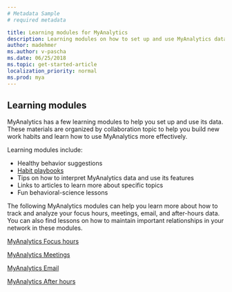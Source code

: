 ```yaml
---
# Metadata Sample
# required metadata

title: Learning modules for MyAnalytics
description: Learning modules on how to set up and use MyAnalytics data, including focus hours, meetings, email, and after hours data. 
author: madehmer
ms.author: v-pascha
ms.date: 06/25/2018
ms.topic: get-started-article
localization_priority: normal 
ms.prod: mya
---
```


## Learning modules

MyAnalytics has a few learning modules to help you set up and use its data. These materials are organized by collaboration topic to help you build new work habits and learn how to use MyAnalytics more effectively. 

Learning modules include:

* Healthy behavior suggestions
* [Habit playbooks](Adopt-Habit-playbooks.md)
* Tips on how to interpret MyAnalytics data and use its features
* Links to articles to learn more about specific topics
* Fun behavioral-science lessons

The following MyAnalytics modules can help you learn more about how to track and analyze your focus hours, meetings, email, and after-hours data. You can also find lessons on how to maintain important relationships in your network in these modules.

[MyAnalytics Focus hours](MyAnalytics-focus-hours-september-2018.pdf)

[MyAnalytics Meetings](MyAnalytics-meetings-september-2018.pdf)

[MyAnalytics Email](MyAnalytics-email-september-2018.pdf)

[MyAnalytics After hours](MyAnalytics-after-hours-september-2018.pdf)

